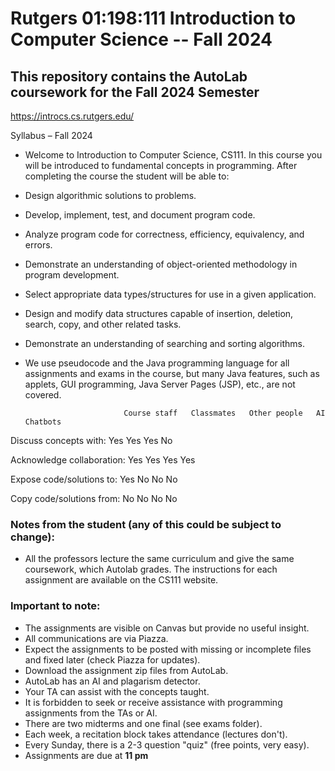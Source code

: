 # Rutgers 01:198:111 Introduction to Computer Science -- Fall 2024
## This repository contains the AutoLab coursework for the Fall 2024 Semester
https://introcs.cs.rutgers.edu/

Syllabus – Fall 2024
* Welcome to Introduction to Computer Science, CS111. In this course you will be introduced to fundamental concepts in programming. After completing the course the student will be able to:

* Design algorithmic solutions to problems.
* Develop, implement, test, and document program code.
* Analyze program code for correctness, efficiency, equivalency, and errors.
* Demonstrate an understanding of object-oriented methodology in program development.
* Select appropriate data types/structures for use in a given application.
* Design and modify data structures capable of insertion, deletion, search, copy, and other related tasks.
* Demonstrate an understanding of searching and sorting algorithms.
* We use pseudocode and the Java programming language for all assignments and exams in the course, but many Java features, such as applets, GUI programming, Java Server Pages (JSP), etc., are not covered.

	                        Course staff   Classmates   Other people   AI Chatbots
Discuss concepts with:        Yes	          Yes	          Yes	            No

Acknowledge collaboration:    Yes	          Yes	          Yes	            Yes

Expose code/solutions to:     Yes	          No	          No	            No

Copy code/solutions from:      No	          No	          No	            No


### Notes from the student (any of this could be subject to change):
+ All the professors lecture the same curriculum and give the same coursework, which Autolab grades. The instructions for each assignment are available on the CS111 website. 

### Important to note: 
+ The assignments are visible on Canvas but provide no useful insight.
+ All communications are via Piazza.
+ Expect the assignments to be posted with missing or incomplete files and fixed later (check Piazza for updates).
+ Download the assignment zip files from AutoLab.
+ AutoLab has an AI and plagarism detector.
+ Your TA can assist with the concepts taught.
+ It is forbidden to seek or receive assistance with programming assignments from the TAs or AI.
+ There are two midterms and one final (see exams folder).
+ Each week, a recitation block takes attendance (lectures don't).
+ Every Sunday, there is a 2-3 question "quiz" (free points, very easy).
+ Assignments are due at **11 pm**
